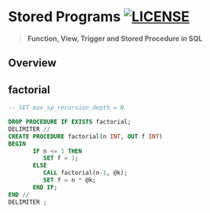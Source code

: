 # Stored Programs [![LICENSE](https://img.shields.io/github/license/deepgrace/stored.programs.svg)](https://github.com/deepgrace/stored.programs/blob/master/LICENSE_1_0.txt)

> **Function, View, Trigger and Stored Procedure in SQL**

## Overview

## factorial
```sql
-- SET max_sp_recursion_depth = N

DROP PROCEDURE IF EXISTS factorial;
DELIMITER //
CREATE PROCEDURE factorial(n INT, OUT f INT)
BEGIN
       IF n <= 1 THEN
          SET f = 1;
       ELSE
          CALL factorial(n-1, @k);
          SET f = n * @k;
       END IF;
END //
DELIMITER ;
```
